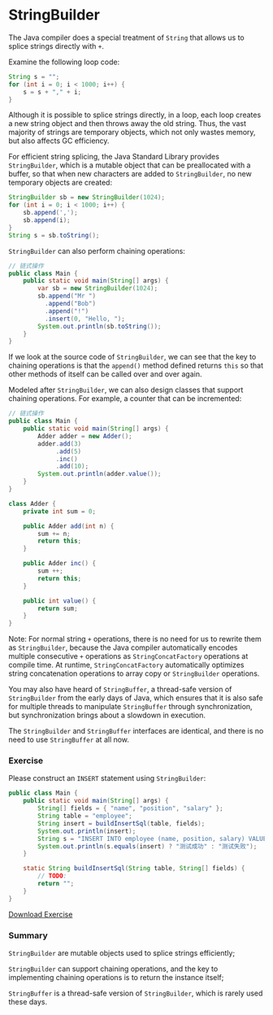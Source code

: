 <!-- TRANSLATED by md-translate -->
# StringBuilder

The Java compiler does a special treatment of `String` that allows us to splice strings directly with `+`.

Examine the following loop code:

```java
String s = "";
for (int i = 0; i < 1000; i++) {
    s = s + "," + i;
}
```

Although it is possible to splice strings directly, in a loop, each loop creates a new string object and then throws away the old string. Thus, the vast majority of strings are temporary objects, which not only wastes memory, but also affects GC efficiency.

For efficient string splicing, the Java Standard Library provides `StringBuilder`, which is a mutable object that can be preallocated with a buffer, so that when new characters are added to `StringBuilder`, no new temporary objects are created:

```java
StringBuilder sb = new StringBuilder(1024);
for (int i = 0; i < 1000; i++) {
    sb.append(',');
    sb.append(i);
}
String s = sb.toString();
```

`StringBuilder` can also perform chaining operations:

```java
// 链式操作
public class Main {
    public static void main(String[] args) {
        var sb = new StringBuilder(1024);
        sb.append("Mr ")
          .append("Bob")
          .append("!")
          .insert(0, "Hello, ");
        System.out.println(sb.toString());
    }
}
```

If we look at the source code of `StringBuilder`, we can see that the key to chaining operations is that the `append()` method defined returns `this` so that other methods of itself can be called over and over again.

Modeled after `StringBuilder`, we can also design classes that support chaining operations. For example, a counter that can be incremented:

```java
// 链式操作
public class Main {
    public static void main(String[] args) {
        Adder adder = new Adder();
        adder.add(3)
             .add(5)
             .inc()
             .add(10);
        System.out.println(adder.value());
    }
}

class Adder {
    private int sum = 0;

    public Adder add(int n) {
        sum += n;
        return this;
    }

    public Adder inc() {
        sum ++;
        return this;
    }

    public int value() {
        return sum;
    }
}
```

Note: For normal string `+` operations, there is no need for us to rewrite them as `StringBuilder`, because the Java compiler automatically encodes multiple consecutive `+` operations as `StringConcatFactory` operations at compile time. At runtime, `StringConcatFactory` automatically optimizes string concatenation operations to array copy or `StringBuilder` operations.

You may also have heard of `StringBuffer`, a thread-safe version of `StringBuilder` from the early days of Java, which ensures that it is also safe for multiple threads to manipulate `StringBuffer` through synchronization, but synchronization brings about a slowdown in execution.

The `StringBuilder` and `StringBuffer` interfaces are identical, and there is no need to use `StringBuffer` at all now.

### Exercise

Please construct an `INSERT` statement using `StringBuilder`:

```java
public class Main {
    public static void main(String[] args) {
        String[] fields = { "name", "position", "salary" };
        String table = "employee";
        String insert = buildInsertSql(table, fields);
        System.out.println(insert);
        String s = "INSERT INTO employee (name, position, salary) VALUES (?, ?, ?)";
        System.out.println(s.equals(insert) ? "测试成功" : "测试失败");
    }

    static String buildInsertSql(String table, String[] fields) {
        // TODO:
        return "";
    }
}
```

[Download Exercise](core-stringbuilder.zip)

### Summary

`StringBuilder` are mutable objects used to splice strings efficiently;

`StringBuilder` can support chaining operations, and the key to implementing chaining operations is to return the instance itself;

`StringBuffer` is a thread-safe version of `StringBuilder`, which is rarely used these days.